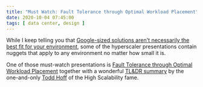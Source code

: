 ```yaml
---
title: "Must Watch: Fault Tolerance through Optimal Workload Placement"
date: 2020-10-04 07:45:00
tags: [ data center, design ]
---
```

While I keep telling you that [Google-sized solutions aren't necessarily the best fit for your environment](/2020/03/the-stupidity-of-trying-to-be-like/), some of the hyperscaler presentations contain nuggets that apply to any environment no matter how small it is.

One of those must-watch presentations is [Fault Tolerance through Optimal Workload Placement](https://www.facebook.com/watch/?v=332024971479280&extid=Y9TkZOeMqLFHeDOv) together with a  wonderful [TL&DR summary](http://highscalability.com/blog/2020/9/22/snakes-in-a-facebook-datacenter.html) by the one-and-only [Todd Hoff](https://twitter.com/toddhoffious) of the High Scalability fame.

